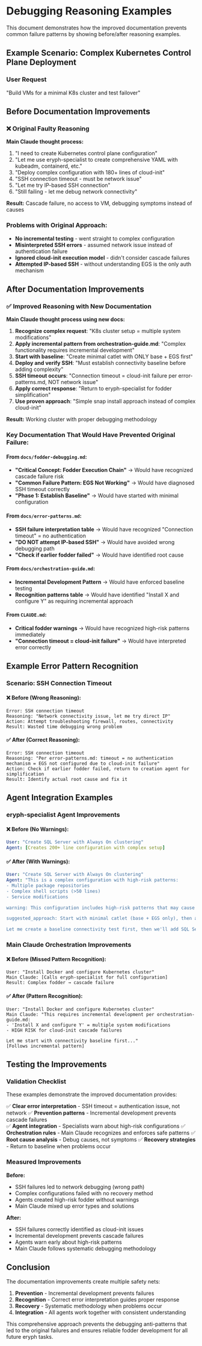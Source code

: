 # Debugging Reasoning Examples

This document demonstrates how the improved documentation prevents common failure patterns by showing before/after reasoning examples.

## Example Scenario: Complex Kubernetes Control Plane Deployment

### User Request
"Build VMs for a minimal K8s cluster and test failover"

## Before Documentation Improvements

### ❌ Original Faulty Reasoning

**Main Claude thought process:**
1. "I need to create Kubernetes control plane configuration"
2. "Let me use eryph-specialist to create comprehensive YAML with kubeadm, containerd, etc."
3. "Deploy complex configuration with 180+ lines of cloud-init"
4. "SSH connection timeout - must be network issue"
5. "Let me try IP-based SSH connection"
6. "Still failing - let me debug network connectivity"

**Result:** Cascade failure, no access to VM, debugging symptoms instead of causes

### Problems with Original Approach:
- **No incremental testing** - went straight to complex configuration
- **Misinterpreted SSH errors** - assumed network issue instead of authentication failure
- **Ignored cloud-init execution model** - didn't consider cascade failures
- **Attempted IP-based SSH** - without understanding EGS is the only auth mechanism

## After Documentation Improvements

### ✅ Improved Reasoning with New Documentation

**Main Claude thought process using new docs:**

1. **Recognize complex request**: "K8s cluster setup = multiple system modifications"
2. **Apply incremental pattern from orchestration-guide.md**: "Complex functionality requires incremental development"
3. **Start with baseline**: "Create minimal catlet with ONLY base + EGS first"
4. **Deploy and verify SSH**: "Must establish connectivity baseline before adding complexity"
5. **SSH timeout occurs**: "Connection timeout = cloud-init failure per error-patterns.md, NOT network issue"
6. **Apply correct response**: "Return to eryph-specialist for fodder simplification"
7. **Use proven approach**: "Simple snap install approach instead of complex cloud-init"

**Result:** Working cluster with proper debugging methodology

### Key Documentation That Would Have Prevented Original Failure:

#### From `docs/fodder-debugging.md`:
- **"Critical Concept: Fodder Execution Chain"** → Would have recognized cascade failure risk
- **"Common Failure Pattern: EGS Not Working"** → Would have diagnosed SSH timeout correctly
- **"Phase 1: Establish Baseline"** → Would have started with minimal configuration

#### From `docs/error-patterns.md`:
- **SSH failure interpretation table** → Would have recognized "Connection timeout" = no authentication
- **"DO NOT attempt IP-based SSH"** → Would have avoided wrong debugging path
- **"Check if earlier fodder failed"** → Would have identified root cause

#### From `docs/orchestration-guide.md`:
- **Incremental Development Pattern** → Would have enforced baseline testing
- **Recognition patterns table** → Would have identified "Install X and configure Y" as requiring incremental approach

#### From `CLAUDE.md`:
- **Critical fodder warnings** → Would have recognized high-risk patterns immediately
- **"Connection timeout = cloud-init failure"** → Would have interpreted error correctly

## Example Error Pattern Recognition

### Scenario: SSH Connection Timeout

#### ❌ Before (Wrong Reasoning):
```
Error: SSH connection timeout
Reasoning: "Network connectivity issue, let me try direct IP"
Action: Attempt troubleshooting firewall, routes, connectivity
Result: Wasted time debugging wrong problem
```

#### ✅ After (Correct Reasoning):
```
Error: SSH connection timeout  
Reasoning: "Per error-patterns.md: timeout = no authentication mechanism = EGS not configured due to cloud-init failure"
Action: Check if earlier fodder failed, return to creation agent for simplification
Result: Identify actual root cause and fix it
```

## Agent Integration Examples

### eryph-specialist Agent Improvements

#### ❌ Before (No Warnings):
```yaml
User: "Create SQL Server with Always On clustering"
Agent: [Creates 200+ line configuration with complex setup]
```

#### ✅ After (With Warnings):
```yaml
User: "Create SQL Server with Always On clustering"  
Agent: "This is a complex configuration with high-risk patterns:
- Multiple package repositories
- Complex shell scripts (>50 lines)  
- Service modifications

warning: This configuration includes high-risk patterns that may cause cloud-init cascade failures, breaking EGS access.

suggested_approach: Start with minimal catlet (base + EGS only), then add functionality incrementally.

Let me create a baseline connectivity test first, then we'll add SQL Server incrementally."
```

### Main Claude Orchestration Improvements

#### ❌ Before (Missed Pattern Recognition):
```
User: "Install Docker and configure Kubernetes cluster"
Main Claude: [Calls eryph-specialist for full configuration]
Result: Complex fodder → cascade failure
```

#### ✅ After (Pattern Recognition):
```
User: "Install Docker and configure Kubernetes cluster"  
Main Claude: "This requires incremental development per orchestration-guide.md:
- 'Install X and configure Y' = multiple system modifications
- HIGH RISK for cloud-init cascade failures

Let me start with connectivity baseline first..."
[Follows incremental pattern]
```

## Testing the Improvements

### Validation Checklist

These examples demonstrate the improved documentation provides:

✅ **Clear error interpretation** - SSH timeout = authentication issue, not network
✅ **Prevention patterns** - Incremental development prevents cascade failures  
✅ **Agent integration** - Specialists warn about high-risk configurations
✅ **Orchestration rules** - Main Claude recognizes and enforces safe patterns
✅ **Root cause analysis** - Debug causes, not symptoms
✅ **Recovery strategies** - Return to baseline when problems occur

### Measured Improvements

**Before:**
- SSH failures led to network debugging (wrong path)
- Complex configurations failed with no recovery method
- Agents created high-risk fodder without warnings  
- Main Claude mixed up error types and solutions

**After:**
- SSH failures correctly identified as cloud-init issues
- Incremental development prevents cascade failures
- Agents warn early about high-risk patterns
- Main Claude follows systematic debugging methodology

## Conclusion

The documentation improvements create multiple safety nets:

1. **Prevention** - Incremental development prevents failures
2. **Recognition** - Correct error interpretation guides proper response  
3. **Recovery** - Systematic methodology when problems occur
4. **Integration** - All agents work together with consistent understanding

This comprehensive approach prevents the debugging anti-patterns that led to the original failures and ensures reliable fodder development for all future eryph tasks.